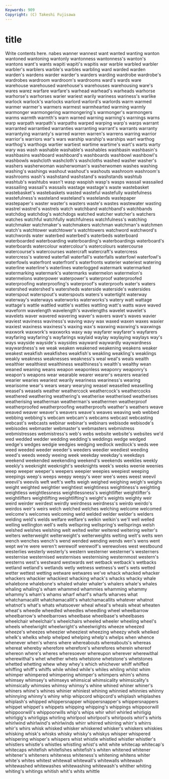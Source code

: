 ```yaml
---
Keywords: 909 
Copyright: (C) Takeshi Fujisawa
---
```


# title

Write contents here.
nabes wanner wannest want wanted
wanting wanton wantoned wantoning wantonly wantonness wantonness's wanton's wantons want's
wants wapiti wapiti's wapitis war warble warbled warbler warbler's warblers
warble's warbles warbling ward warded warden warden's wardens warder warder's
warders warding wardrobe wardrobe's wardrobes wardroom wardroom's wardrooms ward's wards
ware warehouse warehoused warehouse's warehouses warehousing ware's wares warez warfare
warfare's warhead warhead's warheads warhorse warhorse's warhorses warier wariest warily
wariness wariness's warlike warlock warlock's warlocks warlord warlord's warlords warm
warmed warmer warmer's warmers warmest warmhearted warming warmly warmonger warmongering
warmongering's warmonger's warmongers warms warmth warmth's warn warned warning warning's
warnings warns warp warpath warpath's warpaths warped warping warp's warps
warrant warranted warrantied warranties warranting warrant's warrants warranty warrantying warranty's
warred warren warren's warrens warring warrior warrior's warriors war's wars
warship warship's warships wart warthog warthog's warthogs wartier wartiest wartime
wartime's wart's warts warty wary was wash washable washable's washables
washbasin washbasin's washbasins washboard washboard's washboards washbowl washbowl's washbowls washcloth
washcloth's washcloths washed washer washer's washers washerwoman washerwoman's washerwomen washes
washing washing's washings washout washout's washouts washroom washroom's washrooms wash's
washstand washstand's washstands washtub washtub's washtubs wasn't wasp waspish wasp's
wasps wassail wassailed wassailing wassail's wassails wastage wastage's waste wastebasket
wastebasket's wastebaskets wasted wasteful wastefully wastefulness wastefulness's wasteland wasteland's wastelands
wastepaper wastepaper's waster waster's wasters waste's wastes wastewater wasting wastrel
wastrel's wastrels watch watchband watchband's watchbands watchdog watchdog's watchdogs watched
watcher watcher's watchers watches watchful watchfully watchfulness watchfulness's watching watchmaker
watchmaker's watchmakers watchman watchman's watchmen watch's watchtower watchtower's watchtowers watchword
watchword's watchwords water waterbed waterbed's waterbeds waterboard waterboarded waterboarding waterboarding's
waterboardings waterboard's waterboards watercolour watercolour's watercolours watercourse watercourse's watercourses watercraft
watercraft's watercress watercress's watered waterfall waterfall's waterfalls waterfowl waterfowl's waterfowls
waterfront waterfront's waterfronts waterier wateriest watering waterline waterline's waterlines waterlogged
watermark watermarked watermarking watermark's watermarks watermelon watermelon's watermelons waterpower waterpower's
waterproof waterproofed waterproofing waterproofing's waterproof's waterproofs water's waters watershed watershed's
watersheds waterside waterside's watersides waterspout waterspout's waterspouts waters's watertight waterway
waterway's waterways waterworks waterworks's watery watt wattage wattage's wattle wattled
wattle's wattles wattling watt's watts wave waved waveform wavelength wavelength's
wavelengths wavelet wavelet's wavelets waver wavered wavering waver's wavers wave's
waves wavier waviest waviness waviness's waving wavy wax waxed waxen
waxes waxier waxiest waxiness waxiness's waxing wax's waxwing waxwing's waxwings
waxwork waxwork's waxworks waxy way wayfarer wayfarer's wayfarers wayfaring wayfaring's
wayfarings waylaid waylay waylaying waylays way's ways wayside wayside's waysides
wayward waywardly waywardness waywardness's we weak weaken weakened weakening weakens
weaker weakest weakfish weakfishes weakfish's weakling weakling's weaklings weakly weakness
weaknesses weakness's weal weal's weals wealth wealthier wealthiest wealthiness wealthiness's
wealth's wealthy wean weaned weaning weans weapon weaponless weaponry weaponry's
weapon's weapons wear wearable wearer wearer's wearers wearied wearier wearies
weariest wearily weariness weariness's wearing wearisome wear's wears weary wearying
weasel weaselled weaselling weasel's weasels weather weathercock weathercock's weathercocks weathered
weathering weathering's weatherise weatherised weatherises weatherising weatherman weatherman's weathermen weatherproof
weatherproofed weatherproofing weatherproofs weather's weathers weave weaved weaver weaver's weavers
weave's weaves weaving web webbed webbing webbing's webcam webcam's webcams
webcast webcasting webcast's webcasts webinar webinar's webinars webisode webisode's webisodes
webmaster webmaster's webmasters webmistress webmistresses webmistress's web's webs website website's
websites we'd wed wedded wedder wedding wedding's weddings wedge wedged
wedge's wedges wedgie wedgies wedging wedlock wedlock's weds wee weed
weeded weeder weeder's weeders weedier weediest weeding weed's weeds weedy
weeing week weekday weekday's weekdays weekend weekended weekending weekend's weekends
weeklies weekly weekly's weeknight weeknight's weeknights week's weeks weenie weenies
weep weeper weeper's weepers weepier weepies weepiest weeping weepings weep's
weeps weepy weepy's weer wee's wees weest weevil weevil's weevils
weft weft's wefts weigh weighed weighing weigh's weighs weight weighted
weightier weightiest weightiness weightiness's weighting weightless weightlessness weightlessness's weightlifter weightlifter's
weightlifters weightlifting weightlifting's weight's weights weighty weir weird weirder weirdest
weirdly weirdness weirdness's weirdo weirdo's weirdos weir's weirs welch welched
welches welching welcome welcomed welcome's welcomes welcoming weld welded welder
welder's welders welding weld's welds welfare welfare's welkin welkin's we'll
well welled welling wellington well's wells wellspring wellspring's wellsprings welsh
welshed welshes welshing welt welted welter weltered weltering welter's welters
welterweight welterweight's welterweights welting welt's welts wen wench wenches wench's
wend wended wending wends wen's wens went wept we're were
weren't werewolf werewolf's werewolves west westbound westerlies westerly westerly's western
westerner westerner's westerners westernise westernised westernises westernising westernmost western's westerns
west's westward westwards wet wetback wetback's wetbacks wetland wetland's wetlands
wetly wetness wetness's wet's wets wetted wetter wettest wetting wetware
wetwares we've whack whacked whacker whackers whackier whackiest whacking whack's
whacks whacky whale whalebone whalebone's whaled whaler whaler's whalers whale's
whales whaling whaling's wham whammed whammies whamming whammy whammy's wham's
whams wharf wharf's wharfs wharves what whatchamacallit whatchamacallit's whatchamacallits whatever
whatnot whatnot's what's whats whatsoever wheal wheal's wheals wheat wheaten
wheat's wheedle wheedled wheedles wheedling wheel wheelbarrow wheelbarrow's wheelbarrows wheelbase
wheelbase's wheelbases wheelchair wheelchair's wheelchairs wheeled wheeler wheeling wheel's wheels
wheelwright wheelwright's wheelwrights wheeze wheezed wheeze's wheezes wheezier wheeziest wheezing
wheezy whelk whelked whelk's whelks whelp whelped whelping whelp's whelps
when whence whenever when's whens where whereabouts whereabouts's whereas whereat
whereby wherefore wherefore's wherefores wherein whereof whereon where's wheres wheresoever
whereupon wherever wherewithal wherewithal's whet whether whets whetstone whetstone's whetstones
whetted whetting whew whey whey's which whichever whiff whiffed whiffing
whiff's whiffs while whiled while's whiles whiling whilst whim whimper
whimpered whimpering whimper's whimpers whim's whims whimsey whimsey's whimseys whimsical
whimsicality whimsicality's whimsically whimsies whimsy whimsy's whine whined whiner whiner's
whiners whine's whines whinier whiniest whining whinnied whinnies whinny whinnying
whinny's whiny whip whipcord whipcord's whiplash whiplashes whiplash's whipped whippersnapper
whippersnapper's whippersnappers whippet whippet's whippets whipping whipping's whippings whippoorwill whippoorwill's
whippoorwills whip's whips whir whirl whirled whirligig whirligig's whirligigs whirling
whirlpool whirlpool's whirlpools whirl's whirls whirlwind whirlwind's whirlwinds whirr whirred
whirring whirr's whirrs whir's whirs whisk whisked whisker whiskered whisker's
whiskers whiskies whisking whisk's whisks whisky whisky's whiskys whisper whispered
whispering whisper's whispers whist whistle whistled whistler whistler's whistlers whistle's
whistles whistling whist's whit white whitecap whitecap's whitecaps whitefish whitefishes
whitefish's whiten whitened whitener whitener's whiteners whiteness whiteness's whitening whitens
whiter white's whites whitest whitewall whitewall's whitewalls whitewash whitewashed whitewashes
whitewashing whitewash's whither whiting whiting's whitings whitish whit's whits whittle
